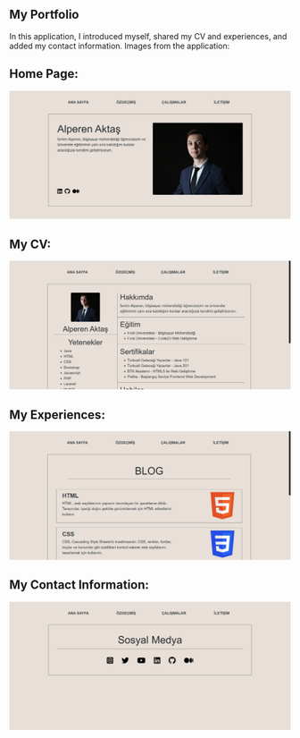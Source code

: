 ## My Portfolio
In this application, I introduced myself, shared my CV and experiences, and added my contact information. Images from the application:

## Home Page:
![homePage](https://github.com/AlperenAktas05/alperenaktas.infinityfreeapp.com/blob/main/img/p1.png)

## My CV:
![myCV](https://github.com/AlperenAktas05/alperenaktas.infinityfreeapp.com/blob/main/img/p2.png)

## My Experiences:
![myExperiences](https://github.com/AlperenAktas05/alperenaktas.infinityfreeapp.com/blob/main/img/p3.png)

## My Contact Information:
![myContactInformation](https://github.com/AlperenAktas05/alperenaktas.infinityfreeapp.com/blob/main/img/p4.png)
